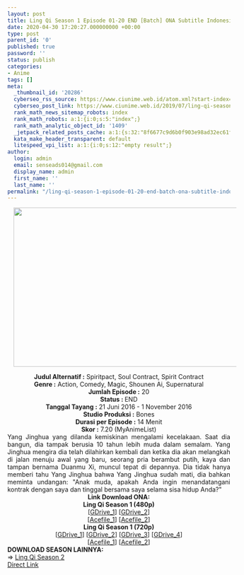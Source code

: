 ```yaml
---
layout: post
title: Ling Qi Season 1 Episode 01-20 END [Batch] ONA Subtitle Indonesia
date: 2020-04-30 17:20:27.000000000 +00:00
type: post
parent_id: '0'
published: true
password: ''
status: publish
categories:
- Anime
tags: []
meta:
  _thumbnail_id: '20286'
  cyberseo_rss_source: https://www.ciunime.web.id/atom.xml?start-index=1351&max-results=150
  cyberseo_post_link: https://www.ciunime.web.id/2019/07/ling-qi-season-1-episode-01-20-end.html
  rank_math_news_sitemap_robots: index
  rank_math_robots: a:1:{i:0;s:5:"index";}
  rank_math_analytic_object_id: '1409'
  _jetpack_related_posts_cache: a:1:{s:32:"8f6677c9d6b0f903e98ad32ec61f8deb";a:2:{s:7:"expires";i:1657488759;s:7:"payload";a:3:{i:0;a:1:{s:2:"id";i:27179;}i:1;a:1:{s:2:"id";i:27181;}i:2;a:1:{s:2:"id";i:27185;}}}}
  kata_make_header_transparent: default
  litespeed_vpi_list: a:1:{i:0;s:12:"empty result";}
author:
  login: admin
  email: senseads014@gmail.com
  display_name: admin
  first_name: ''
  last_name: ''
permalink: "/ling-qi-season-1-episode-01-20-end-batch-ona-subtitle-indonesia/"
---
```

<div class="separator" style="clear: both; text-align: center;"><a href="https://1.bp.blogspot.com/-D0zlQ-MOnfY/XSRoBZsVJaI/AAAAAAAAbSE/15wgPy4O27ElDhH1cD00QOa6BNoIJqnFgCLcBGAs/s1600/Ling%2BQi%2BSeason%2B1.jpg" imageanchor="1" style="margin-left: 1em; margin-right: 1em;"><img border="0" data-original-height="720" data-original-width="1280" height="360" src="{{ site.baseurl }}/assets/2020/04/Ling%2BQi%2BSeason%2B1.jpg" width="640" /></a></div>
<p>
<div style="text-align: center;"><b>Judul</b><b><b> Alternatif</b> :</b> Spiritpact, Soul Contract, Spirit Contract</div>
<div style="text-align: center;"><b><b>Genre :</b></b> Action, Comedy, Magic, Shounen Ai, Supernatural</div>
<div style="text-align: center;"><b>Jumlah Episode :</b> 20<br /><b>Status :&nbsp;</b>END<br /><b>Tanggal Tayang :</b> 21 Juni 2016 - 1 November 2016<br /><b>Studio Produksi :</b> Bones<br /><b>Durasi per Episode :</b> 14 Menit</div>
<div style="text-align: center;"><b>Skor :</b> 7.20 (MyAnimeList)</div>
<div style="text-align: center;"></div>
<div style="text-align: justify;">Yang Jinghua yang dilanda kemiskinan mengalami kecelakaan. Saat dia bangun, dia tampak berusia 10 tahun lebih muda dalam semalam. Yang Jinghua mengira dia telah dilahirkan kembali dan ketika dia akan melangkah di jalan menuju awal yang baru, seorang pria berambut putih, kaya dan tampan bernama Duanmu Xi, muncul tepat di depannya. Dia tidak hanya memberi tahu Yang Jinghua bahwa Yang Jinghua sudah mati, dia bahkan meminta undangan: "Anak muda, apakah Anda ingin menandatangani kontrak dengan saya dan tinggal bersama saya selama sisa hidup Anda?"</div>
<div style="text-align: justify;"></div>
<div style="text-align: justify;"></div>
<div style="text-align: center;"><b>Link Download ONA:</b></div>
<div style="text-align: center;"><b>Ling Qi Season 1 (480p)</b></div>
<div style="text-align: center;">[<a href="https://drive.google.com/uc?id=1tlxKQPnta5ajU0kdMT1_gET0pB-_36qG" target="_blank" rel="noopener">GDrive_1</a>] [<a href="https://drive.google.com/uc?export=download&amp;id=1FvNKpYg-ftY8k_CkaUX-1VQdTSf_Tefu" target="_blank" rel="noopener">GDrive_2</a>]<br />[<a href="https://acefile.co/f/9390730/kuso-ling-qi-480p-rar" target="_blank" rel="noopener">Acefile_1</a>] [<a href="https://acefile.co/f/13139204/shirainime-spirpa-480p-rar" target="_blank" rel="noopener">Acefile_2</a>]</div>
<div style="text-align: center;"><b>Ling Qi Season 1 (720p)</b><br />[<a href="https://drive.google.com/uc?id=1zIVWUk6qhgySxM69h0fbFyB8QY6YFsLJ" target="_blank" rel="noopener">GDrive_1</a>] [<a href="https://drive.google.com/uc?id=1V4ZbYDR-2ZYzvppg_7MQA6PE-5MhJk64" target="_blank" rel="noopener">GDrive_2</a>] [<a href="https://drive.google.com/uc?id=1bjKab5UyMy0ezf-4mX5tzi14Xaa4i9yz" target="_blank" rel="noopener">GDrive_3</a>] [<a href="https://drive.google.com/uc?export=download&amp;id=1h0vfeTJnVBTDKLsqIJqAC9g6390nFI5w" target="_blank" rel="noopener">GDrive_4</a>]<br />[<a href="https://acefile.co/f/9390731/kuso-ling-qi-720p-rar" target="_blank" rel="noopener">Acefile_1</a>] [<a href="https://acefile.co/f/13139203/shirainime-spirpa-720p-rar" target="_blank" rel="noopener">Acefile_2</a>]
<div style="text-align: left;"></div>
<div style="text-align: left;"></div>
<div style="text-align: left;"><b>DOWNLOAD SEASON LAINNYA:</b></div>
<div style="text-align: left;"></div>
<div style="text-align: left;">=&gt;&nbsp;<a href="https://www.ciunime.web.id/2019/12/ling-qi-season-2-episode-01-12-end.html" target="_blank" rel="noopener">Ling Qi Season 2</a></div>
<div style="text-align: left;"></div>
</div>
<link rel="stylesheet" href="https://cdnjs.cloudflare.com/ajax/libs/font-awesome/4.7.0/css/font-awesome.min.css" />
<div class="divbtn"> <a href="https://handymansurrender.com/fihup8buzv?key=94550f7ce39444073321dde3b8782f97" class="btn"><i class="fa fa-download"></i> Direct Link</a> </div>
